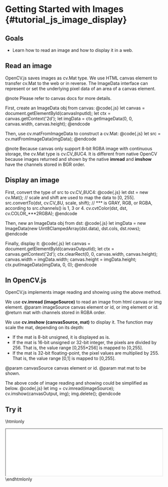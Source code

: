 Getting Started with Images {#tutorial_js_image_display}
===========================

Goals
-----

-   Learn how to read an image and how to display it in a web.

Read an image
-------------

OpenCV.js saves images as cv.Mat type. We use HTML canvas element to transfer cv.Mat to the web
or in reverse. The ImageData interface can represent or set the underlying pixel data of an area of a
canvas element.

@note Please refer to canvas docs for more details.

First, create an ImageData obj from canvas:
@code{.js}
let canvas = document.getElementById(canvasInputId);
let ctx = canvas.getContext('2d');
let imgData = ctx.getImageData(0, 0, canvas.width, canvas.height);
@endcode

Then, use cv.matFromImageData to construct a cv.Mat:
@code{.js}
let src = cv.matFromImageData(imgData);
@endcode

@note Because canvas only support 8-bit RGBA image with continuous storage, the cv.Mat type is cv.CV_8UC4.
It is different from native OpenCV because images returned and shown by the native **imread** and
**imshow** have the channels stored in BGR order.

Display an image
----------------

First, convert the type of src to cv.CV_8UC4:
@code{.js}
let dst = new cv.Mat();
// scale and shift are used to map the data to [0, 255].
src.convertTo(dst, cv.CV_8U, scale, shift);
// *** is GRAY, RGB, or RGBA, according to src.channels() is 1, 3 or 4.
cv.cvtColor(dst, dst, cv.COLOR_***2RGBA);
@endcode

Then, new an ImageData obj from dst:
@code{.js}
let imgData = new ImageData(new Uint8ClampedArray(dst.data), dst.cols, dst.rows);
@endcode

Finally, display it:
@code{.js}
let canvas = document.getElementById(canvasOutputId);
let ctx = canvas.getContext('2d');
ctx.clearRect(0, 0, canvas.width, canvas.height);
canvas.width = imgData.width;
canvas.height = imgData.height;
ctx.putImageData(imgData, 0, 0);
@endcode

In OpenCV.js
------------

OpenCV.js implements image reading and showing using the above method.

We use **cv.imread (imageSource)** to read an image from html canvas or img element.
@param imageSource   canvas element or id, or img element or id.
@return              mat with channels stored in RGBA order.

We use **cv.imshow (canvasSource, mat)** to display it. The function may scale the mat,
depending on its depth:
- If the mat is 8-bit unsigned, it is displayed as is.
- If the mat is 16-bit unsigned or 32-bit integer, the pixels are divided by 256. That
is, the value range [0,255*256] is mapped to [0,255].
- If the mat is 32-bit floating-point, the pixel values are multiplied by 255. That is,
the value range [0,1] is mapped to [0,255].

@param canvasSource  canvas element or id.
@param mat           mat to be shown.

The above code of image reading and showing could be simplified as below.
@code{.js}
let img = cv.imread(imageSource);
cv.imshow(canvasOutput, img);
img.delete();
@endcode

Try it
------

\htmlonly
<iframe src="../../js_image_display.html" width="100%"
        onload="this.style.height=this.contentDocument.body.scrollHeight +'px';">
</iframe>
\endhtmlonly
